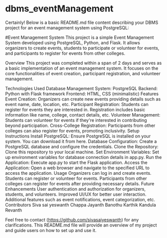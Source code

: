 # dbms_eventManagement

Certainly! Below is a basic README.md file content describing your DBMS project for an event management system using PostgreSQL:

#Event Management System
This project is a simple Event Management System developed using PostgreSQL, Python, and Flask. It allows organizers to create events, students to participate or volunteer for events, and participants to register for events from other colleges.

Overview
This project was completed within a span of 2 days and serves as a basic implementation of an event management system. It focuses on the core functionalities of event creation, participant registration, and volunteer management.

Technologies Used
Database Management System: PostgreSQL
Backend: Python with Flask framework
Frontend: HTML, CSS (minimalistic)
Features
Event Creation: Organizers can create new events providing details such as event name, date, location, etc.
Participant Registration: Students can register for events they are interested in. Registration includes basic information like name, college, contact details, etc.
Volunteer Management: Students can volunteer for events if they're interested in contributing beyond participation.
Cross-College Registration: Participants from other colleges can also register for events, promoting inclusivity.
Setup Instructions
Install PostgreSQL: Ensure PostgreSQL is installed on your system. You can download it from here.
Database Configuration: Create a PostgreSQL database and configure the credentials.
Clone the Repository: Clone this repository to your local machine.
Set Environment Variables: Set up environment variables for database connection details in app.py.
Run the Application: Execute app.py to start the Flask application.
Access the Application: Open a web browser and navigate to the specified URL to access the application.
Usage
Organizers can log in and create events.
Students can register or volunteer for events.
Participants from other colleges can register for events after providing necessary details.
Future Enhancements
User authentication and authorization for organizers, students, and volunteers.
Improved UI/UX for better user interaction.
Additional features such as event notifications, event categorization, etc.
Contributors
Siva sai yeswanth
Chappa Jayanth
Banothu Karthik
Kandula Revanth

Feel free to contact (https://github.com/sivasaiyeswanth) for any clarifications. This README.md file will provide an overview of my project and guide users on how to set up and use it.
